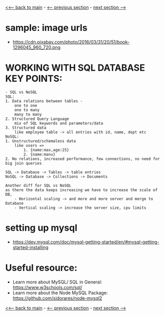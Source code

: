 [<<-- back to main](../../README.md) - [<-- previous section](../section%209%20dynamic%20routes%20and%20advanced%20models/section9-notes.md) - [next section -->](../section%2011%20understanding%20sequelize/section11-notes.md)

# sample: image urls
- https://cdn.pixabay.com/photo/2016/03/31/20/51/book-1296045_960_720.png

# WORKING WITH SQL DATABASE KEY POINTS:
```
- SQL vs NoSQL
SQL:
1. Data relations between tables - 
    one to one
    one to many
    many to many
2. Structured Query Language
    mix of SQL keywords and parameters/data
3. Structured data 
    like employee table -> all entries with id, name, dept etc
NoSQL:
1. Unstructured/schemaless data
    like users =>
        1. {name:max,age:25}
        2. {name:manu}
2. No relations, increased performance, few connections, no need for big join queries

SQL -> Database -> Tables -> table entries
NoSQL -> Database -> Collections -> Documents

Another diff for SQL vs NoSQL
as there the data keeps increasing we have to increase the scale of DB,
    - Horizontal scaling -> and more and more server and merge to Database
    - Vertical scaling -> increase the server size, cpu limits
```
# setting up mysql
- https://dev.mysql.com/doc/mysql-getting-started/en/#mysql-getting-started-installing

# Useful resource:
- Learn more about MySQL/ SQL in General: https://www.w3schools.com/sql/
- Learn more about the Node MySQL Package: https://github.com/sidorares/node-mysql2

[<<-- back to main](../../README.md) - [<-- previous section](../section%209%20dynamic%20routes%20and%20advanced%20models/section9-notes.md) - [next section -->](../section%2011%20understanding%20sequelize/section11-notes.md)